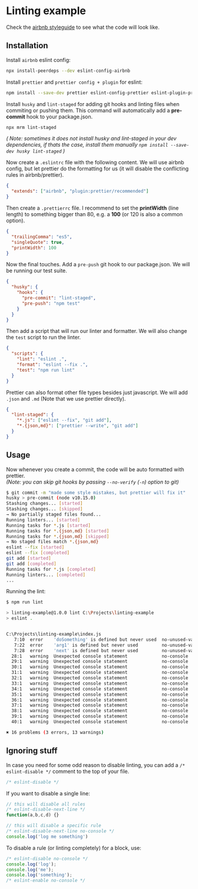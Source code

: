 # Linting example

Check the [airbnb styleguide](https://github.com/airbnb/javascript) to see what the code will look like.

## Installation

Install `airbnb` eslint config:

```bash
npx install-peerdeps --dev eslint-config-airbnb
```

Install `prettier` and `prettier config + plugin` for eslint:

```bash
npm install --save-dev prettier eslint-config-prettier eslint-plugin-prettier
```

Install `husky` and `lint-staged` for adding git hooks and linting files when commiting or pushing them. This command will automatically add a **pre-commit** hook to your package.json.

```bash
npx mrm lint-staged
```

_( Note: sometimes it does not install husky and lint-staged in your dev dependencies, if thats the case, install them manually `npm install --save-dev husky lint-staged` )_

Now create a `.eslintrc` file with the following content. We will use airbnb config, but let prettier do the formatting for us (it will disable the conflicting rules in airbnb/prettier).

```json
{
  "extends": ["airbnb", "plugin:prettier/recommended"]
}
```

Then create a `.prettierrc` file. I recommend to set the **printWidth** (line length) to something bigger than 80, e.g. a **100** (or 120 is also a common option).

```json
{
  "trailingComma": "es5",
  "singleQuote": true,
  "printWidth": 100
}
```

Now the final touches. Add a `pre-push` git hook to our package.json. We will be running our test suite.

```json
{
  "husky": {
    "hooks": {
      "pre-commit": "lint-staged",
      "pre-push": "npm test"
    }
  }
}
```

Then add a script that will run our linter and formatter. We will also change the `test` script to run the linter.

```json
{
  "scripts": {
    "lint": "eslint .",
    "format": "eslint --fix .",
    "test": "npm run lint"
  }
}
```

Prettier can also format other file types besides just javascript. We will add `.json` and `.md` (Note that we use prettier directly).

```json
{
  "lint-staged": {
    "*.js": ["eslint --fix", "git add"],
    "*.{json,md}": ["prettier --write", "git add"]
  }
}
```

## Usage

Now whenever you create a commit, the code will be auto formatted with prettier.\
_(Note: you can skip git hooks by passing `--no-verify` (`-n`) option to git)_

```bash
$ git commit -m "made some style mistakes, but prettier will fix it"
husky > pre-commit (node v10.15.0)
Stashing changes... [started]
Stashing changes... [skipped]
→ No partially staged files found...
Running linters... [started]
Running tasks for *.js [started]
Running tasks for *.{json,md} [started]
Running tasks for *.{json,md} [skipped]
→ No staged files match *.{json,md}
eslint --fix [started]
eslint --fix [completed]
git add [started]
git add [completed]
Running tasks for *.js [completed]
Running linters... [completed]
...
```

Running the lint:

```bash
$ npm run lint

> linting-example@1.0.0 lint C:\Projects\linting-example
> eslint .


C:\Projects\linting-example\index.js
   7:10  error    'doSomething' is defined but never used  no-unused-vars
   7:22  error    'arg1' is defined but never used         no-unused-vars
   7:28  error    'next' is defined but never used         no-unused-vars
  28:1   warning  Unexpected console statement             no-console
  29:1   warning  Unexpected console statement             no-console
  30:1   warning  Unexpected console statement             no-console
  31:1   warning  Unexpected console statement             no-console
  32:1   warning  Unexpected console statement             no-console
  33:1   warning  Unexpected console statement             no-console
  34:1   warning  Unexpected console statement             no-console
  35:1   warning  Unexpected console statement             no-console
  36:1   warning  Unexpected console statement             no-console
  37:1   warning  Unexpected console statement             no-console
  38:1   warning  Unexpected console statement             no-console
  39:1   warning  Unexpected console statement             no-console
  40:1   warning  Unexpected console statement             no-console

✖ 16 problems (3 errors, 13 warnings)
```

## Ignoring stuff

In case you need for some odd reason to disable linting, you can add a `/* eslint-disable */` comment to the top of your file.

```js
/* eslint-disable */
```

If you want to disable a single line:

```js
// this will disable all rules
/* eslint-disable-next-line */
function(a,b,c,d) {}

// this will disable a specific rule
/* eslint-disable-next-line no-console */
console.log('log me something')
```

To disable a rule (or linting completely) for a block, use:

```js
/* eslint-disable no-console */
console.log('log');
console.log('me');
console.log('something');
/* eslint-enable no-console */
```

